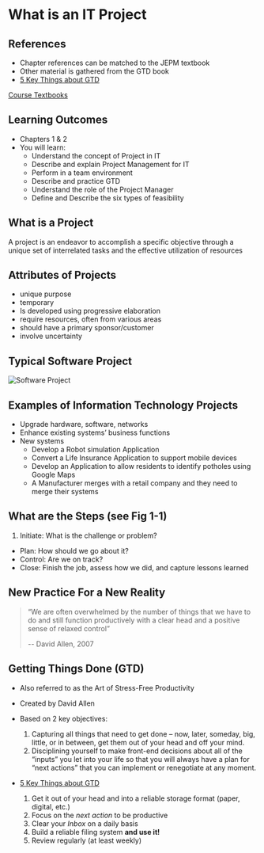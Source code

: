 # What is an IT Project #

## References

- Chapter references can be matched to the JEPM textbook
- Other material is gathered from the GTD book
- [5 Key Things about GTD][gtd5]

[Course Textbooks](textbooks.md)

## Learning Outcomes ##
- Chapters 1 & 2
- You will learn:
	- Understand the concept of Project in IT
	- Describe and explain Project Management for IT
	- Perform in a team environment
	- Describe and practice GTD
	- Understand the role of the Project Manager
	- Define and Describe the six types of feasibility
	
## What is a Project 
A project is an endeavor to accomplish a specific objective through a unique set of interrelated tasks and the effective utilization of resources
 
## Attributes of Projects
- unique purpose
- temporary
- Is developed using progressive elaboration
- require resources, often from various areas
- should have a primary sponsor/customer
- involve uncertainty

## Typical Software Project
![Software Project][software-project]

## Examples of Information Technology Projects
- Upgrade hardware, software, networks
- Enhance existing systems’ business functions
- New systems
	- Develop a Robot simulation Application 
	- Convert a Life Insurance Application to support mobile devices
	- Develop an Application to allow residents to identify potholes using Google Maps
	- A Manufacturer merges with a retail company and they need to merge their systems

## What are the Steps (see Fig 1-1)
1. Initiate: What is the challenge or problem?
- Plan: How should we go about it?
- Control: Are we on track?
- Close: Finish the job, assess how we did, and capture lessons learned

## New Practice For a New Reality

> “We are often overwhelmed by the number of things that we have to do and still function productively with a clear head and a positive sense of relaxed control”
> 
> -- David Allen, 2007

##  Getting Things Done (GTD)

- Also referred to as the Art of Stress-Free Productivity
- Created by David Allen
- Based on 2 key objectives:

	1. Capturing all things that need to get done – now, later, someday, big, little, or in between, get them out of your head and off your mind.
	2. Disciplining yourself to make front-end decisions about all of the “inputs” you let into your life so that you will always have a plan for “next actions” that you can implement or renegotiate at any moment.

- [5 Key Things about GTD][gtd5]

	1. Get it out of your head and into a reliable storage format (paper, digital, etc.)
	2. Focus on the _next action_ to be productive
	3. Clear your _Inbox_ on a daily basis
	4. Build a reliable filing system __and use it!__
	5. Review regularly (at least weekly)


[software-project]: https://www.dropbox.com/s/fmyog1gel217hr5/software-project.jpg?raw=1

[gtd5]: http://www.thesimpledollar.com/getting-things-done-five-key-things/ "5 Key Points of GTD"
